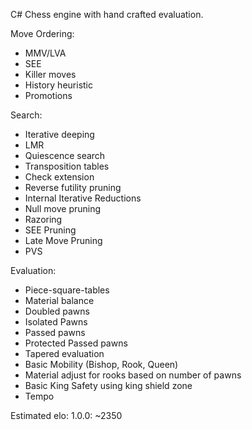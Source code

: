 C# Chess engine with hand crafted evaluation.

Move Ordering:
- MMV/LVA
- SEE
- Killer moves
- History heuristic
- Promotions

Search: 
- Iterative deeping
- LMR
- Quiescence search
- Transposition tables
- Check extension
- Reverse futility pruning
- Internal Iterative Reductions
- Null move pruning
- Razoring
- SEE Pruning
- Late Move Pruning
- PVS

Evaluation:
- Piece-square-tables
- Material balance
- Doubled pawns
- Isolated Pawns
- Passed pawns
- Protected Passed pawns
- Tapered evaluation
- Basic Mobility (Bishop, Rook, Queen)
- Material adjust for rooks based on number of pawns
- Basic King Safety using king shield zone
- Tempo

Estimated elo:
1.0.0: ~2350
